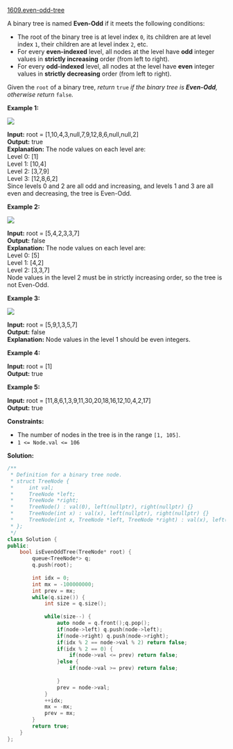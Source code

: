 [1609.even-odd-tree](https://leetcode.com/problems/even-odd-tree/)  

A binary tree is named **Even-Odd** if it meets the following conditions:

*   The root of the binary tree is at level index `0`, its children are at level index `1`, their children are at level index `2`, etc.
*   For every **even-indexed** level, all nodes at the level have **odd** integer values in **strictly increasing** order (from left to right).
*   For every **odd-indexed** level, all nodes at the level have **even** integer values in **strictly decreasing** order (from left to right).

Given the `root` of a binary tree, _return_ `true` _if the binary tree is **Even-Odd**, otherwise return_ `false`_._

**Example 1:**

**![](https://assets.leetcode.com/uploads/2020/09/15/sample_1_1966.png)**

  
**Input:** root = \[1,10,4,3,null,7,9,12,8,6,null,null,2\]  
**Output:** true  
**Explanation:** The node values on each level are:  
Level 0: \[1\]  
Level 1: \[10,4\]  
Level 2: \[3,7,9\]  
Level 3: \[12,8,6,2\]  
Since levels 0 and 2 are all odd and increasing, and levels 1 and 3 are all even and decreasing, the tree is Even-Odd.  

**Example 2:**

**![](https://assets.leetcode.com/uploads/2020/09/15/sample_2_1966.png)**

  
**Input:** root = \[5,4,2,3,3,7\]  
**Output:** false  
**Explanation:** The node values on each level are:  
Level 0: \[5\]  
Level 1: \[4,2\]  
Level 2: \[3,3,7\]  
Node values in the level 2 must be in strictly increasing order, so the tree is not Even-Odd.  

**Example 3:**

![](https://assets.leetcode.com/uploads/2020/09/22/sample_1_333_1966.png)

  
**Input:** root = \[5,9,1,3,5,7\]  
**Output:** false  
**Explanation:** Node values in the level 1 should be even integers.  

**Example 4:**

  
**Input:** root = \[1\]  
**Output:** true  

**Example 5:**

  
**Input:** root = \[11,8,6,1,3,9,11,30,20,18,16,12,10,4,2,17\]  
**Output:** true  

**Constraints:**

*   The number of nodes in the tree is in the range `[1, 105]`.
*   `1 <= Node.val <= 106`  



**Solution:**  

```cpp
/**
 * Definition for a binary tree node.
 * struct TreeNode {
 *     int val;
 *     TreeNode *left;
 *     TreeNode *right;
 *     TreeNode() : val(0), left(nullptr), right(nullptr) {}
 *     TreeNode(int x) : val(x), left(nullptr), right(nullptr) {}
 *     TreeNode(int x, TreeNode *left, TreeNode *right) : val(x), left(left), right(right) {}
 * };
 */
class Solution {
public:
    bool isEvenOddTree(TreeNode* root) {
        queue<TreeNode*> q;
        q.push(root);
        
        int idx = 0;
        int mx = -100000000;
        int prev = mx;
        while(q.size()) {
            int size = q.size();
            
            while(size--) {
                auto node = q.front();q.pop();
                if(node->left) q.push(node->left);
                if(node->right) q.push(node->right);
                if(idx % 2 == node->val % 2) return false;
                if(idx % 2 == 0) {
                    if(node->val <= prev) return false;
                }else {
                    if(node->val >= prev) return false;
                    
                }
                prev = node->val;
            }
            ++idx;
            mx = -mx;
            prev = mx;
        }
        return true;
    }
};
```
      